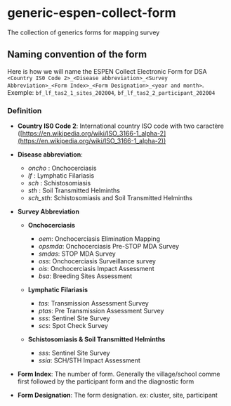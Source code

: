 # generic-espen-collect-form

The collection of generics forms for mapping survey

## Naming convention of the form
Here is how we will name the ESPEN Collect Electronic Form for DSA
`<Country IS0 Code 2>_<Disease abbreviation>_<Survey Abbreviation>_<Form Index>_<Form Designation>_<year and month>`. Exemple: `bf_lf_tas2_1_sites_202004`, `bf_lf_tas2_2_participant_202004`

### Definition
- **Country IS0 Code 2**: International country ISO code with two caractère ([https://en.wikipedia.org/wiki/ISO_3166-1_alpha-2](https://en.wikipedia.org/wiki/ISO_3166-1_alpha-2))
- **Disease abbreviation**:
  - *oncho* : Onchocerciasis
  - *lf* : Lymphatic Filariasis
  - *sch* : Schistosomiasis
  - *sth* : Soil Transmitted Helminths
  - *sch_sth*: Schistosomiasis and Soil Transmitted Helminths

- **Survey Abbreviation**
  - **Onchocerciasis**
    - *oem*: Onchocerciasis Elimination Mapping
    - *opsmda*: Onchocerciasis Pre-STOP MDA Survey
    - *smdas*: STOP MDA Survey
    - *oss*: Onchocerciasis Surveillance survey
    - *ois*:  Onchocerciasis Impact Assessment
    - *bsa*: Breeding Sites Assessment
  
  - **Lymphatic Filariasis**
    - *tas*: Transmission Assessment Survey
    - *ptas*: Pre Transmission Assessment Survey
    - *sss*: Sentinel Site Survey
    - *scs*: Spot Check Survey
  
  - **Schistosomiasis & Soil Transmitted Helminths**
    - *sss*: Sentinel Site Survey
    - *ssia*:  SCH/STH Impact Assessment

- **Form Index**: The number of form. Generally the village/school comme first followed by the participant form and the diagnostic form

- **Form Designation**: The form designation. ex: cluster, site, participant
